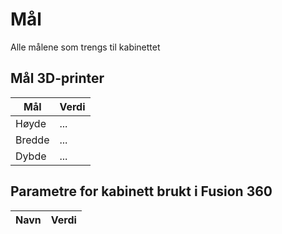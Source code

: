 # Mål
Alle målene som trengs til kabinettet

## Mål 3D-printer

| Mål | Verdi |
| --- | --- |
| Høyde | ... |
| Bredde | ... |
| Dybde | ... |


## Parametre for kabinett brukt i Fusion 360

| Navn | Verdi |
| --- | --- |
